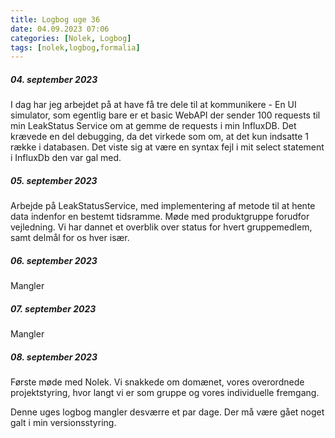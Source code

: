 ```yaml
---
title: Logbog uge 36
date: 04.09.2023 07:06
categories: [Nolek, Logbog]
tags: [nolek,logbog,formalia]
---
```


##### 04. september 2023

I dag har jeg arbejdet på at have få tre dele til at kommunikere - En UI simulator, som egentlig bare er et basic WebAPI der sender 100 requests til min LeakStatus Service om at gemme de requests i min InfluxDB. Det krævede en del debugging, da det virkede som om, at det kun indsatte 1 række i databasen. Det viste sig at være en syntax fejl i mit select statement i InfluxDb den var gal med. 

##### 05. september 2023
Arbejde på LeakStatusService, med implementering af metode til at hente data indenfor en bestemt tidsramme. Møde med produktgruppe forudfor vejledning. Vi har dannet et overblik over status for hvert gruppemedlem, samt delmål for os hver især. 

##### 06. september 2023
Mangler

##### 07. september 2023
Mangler

##### 08. september 2023
Første møde med Nolek. Vi snakkede om domænet, vores overordnede projektstyring, hvor langt vi er som gruppe og vores individuelle fremgang. 


Denne uges logbog mangler desværre et par dage. Der må være gået noget galt i min versionsstyring. 
